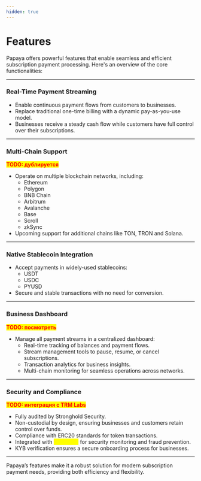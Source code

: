 ```yaml
---
hidden: true
---
```


# Features

Papaya offers powerful features that enable seamless and efficient subscription payment processing. Here's an overview of the core functionalities:

***

### **Real-Time Payment Streaming**

* Enable continuous payment flows from customers to businesses.
* Replace traditional one-time billing with a dynamic pay-as-you-use model.
* Businesses receive a steady cash flow while customers have full control over their subscriptions.

***

### **Multi-Chain Support**

<mark style="color:red;">**TODO: дублируется**</mark>

* Operate on multiple blockchain networks, including:
  * Ethereum
  * Polygon
  * BNB Chain
  * Arbitrum
  * Avalanche
  * Base
  * Scroll
  * zkSync
* Upcoming support for additional chains like TON, TRON and Solana.

***

### **Native Stablecoin Integration**

* Accept payments in widely-used stablecoins:
  * USDT
  * USDC
  * PYUSD
* Secure and stable transactions with no need for conversion.

***

### **Business Dashboard**

<mark style="color:red;">**TODO: посмотреть**</mark>&#x20;

* Manage all payment streams in a centralized dashboard:
  * Real-time tracking of balances and payment flows.
  * Stream management tools to pause, resume, or cancel subscriptions.
  * Transaction analytics for business insights.
  * Multi-chain monitoring for seamless operations across networks.

***

### **Security and Compliance**

<mark style="color:red;">**TODO: интеграция с TRM Labs**</mark>

* Fully audited by Stronghold Security.
* Non-custodial by design, ensuring businesses and customers retain control over funds.
* Compliance with ERC20 standards for token transactions.
* Integrated with <mark style="color:yellow;">TRM Labs</mark> for security monitoring and fraud prevention.
* KYB verification ensures a secure onboarding process for businesses.

***

Papaya’s features make it a robust solution for modern subscription payment needs, providing both efficiency and flexibility.
